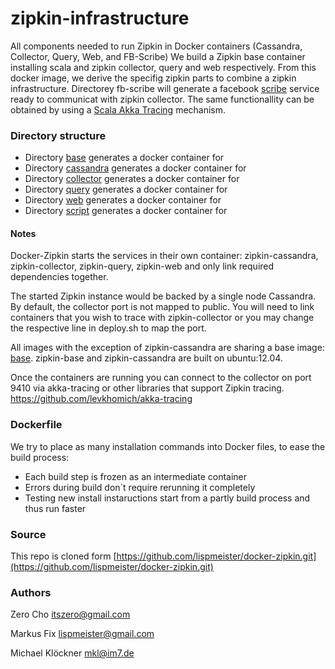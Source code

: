 zipkin-infrastructure
=====================

All components needed to run Zipkin in Docker containers (Cassandra, Collector, Query, Web, and FB-Scribe)
We build a Zipkin base container installing scala and zipkin collector, query and web respectively.
From this docker image, we derive the specifig zipkin parts to combine a zipkin infrastructure.
Directorey fb-scribe will generate a facebook [scribe](https://github.com/facebookarchive/scribe) service 
ready to communicat with zipkin collector. The same functionallity can be obtained by using a [Scala Akka Tracing](https://github.com/levkhomich/akka-tracing) mechanism.
 

### Directory structure

 * Directory [base](https://github.com/elemica/zipkin-infrastructure/tree/master/base) generates a docker container for
 * Directory [cassandra](https://github.com/elemica/zipkin-infrastructure/tree/master/cassandra) generates a docker container for
 * Directory [collector](https://github.com/elemica/zipkin-infrastructure/tree/master/collector) generates a docker container for
 * Directory [query](https://github.com/elemica/zipkin-infrastructure/tree/master/query) generates a docker container for
 * Directory [web](https://github.com/elemica/zipkin-infrastructure/tree/master/web) generates a docker container for
 * Directory [script](https://github.com/elemica/zipkin-infrastructure/tree/master/script) generates a docker container for


#### Notes

Docker-Zipkin starts the services in their own container: zipkin-cassandra,
zipkin-collector, zipkin-query, zipkin-web and only link required dependencies
together.

The started Zipkin instance would be backed by a single node Cassandra. By
default, the collector port is not mapped to public. You will need to link
containers that you wish to trace with zipkin-collector or you may change the
respective line in deploy.sh to map the port.

All images with the exception of zipkin-cassandra are sharing a base image:
[base](https://github.com/elemica/zipkin-infrastructure/tree/master/base). zipkin-base and zipkin-cassandra are built on ubuntu:12.04.

Once the containers are running you can connect to the collector on
port 9410 via akka-tracing or other libraries that support Zipkin tracing.
<https://github.com/levkhomich/akka-tracing>

### Dockerfile
We try to place as many installation commands into Docker files, to ease the build process:
 * Each build step is frozen as an intermediate container
 * Errors during build don`t require rerunning it completely
 * Testing new install instaructions start from a partly build process and thus run faster


### Source
This repo is cloned form [https://github.com/lispmeister/docker-zipkin.git](https://github.com/lispmeister/docker-zipkin.git) 

### Authors

Zero Cho <itszero@gmail.com>

Markus Fix <lispmeister@gmail.com>

Michael Klöckner <mkl@im7.de>
